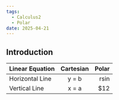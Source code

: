```yaml
---
tags:
  - Calculus2
  - Polar
date: 2025-04-21
---
```

## Introduction 

| Linear Equation | Cartesian | Polar |
| :-------------- | :-------: | ----: |
| Horizontal Line |   y = b   |  rsin |
| Vertical Line   |   x = a   |   $12 |

